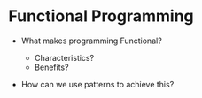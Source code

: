 # Functional Programming

- What makes programming Functional?
  - Characteristics?
  - Benefits?

- How can we use patterns to achieve this?
